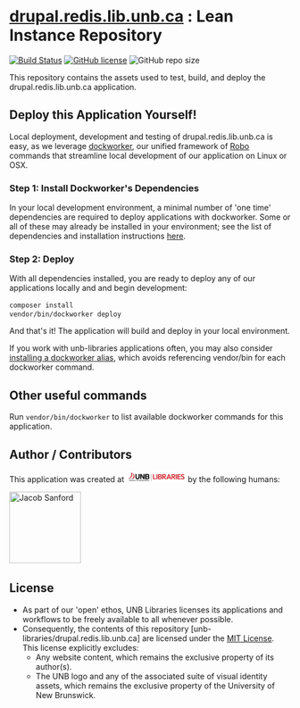 # [drupal.redis.lib.unb.ca](https://drupal.redis.lib.unb.ca/) : Lean Instance Repository
[![Build Status](https://github.com/unb-libraries/drupal.redis.lib.unb.ca/actions/workflows/deployment-workflow.yaml/badge.svg?branch=prod)](https://github.com/unb-libraries/drupal.redis.lib.unb.ca/actions/workflows/deployment-workflow.yaml)
[![GitHub license](https://img.shields.io/github/license/unb-libraries/drupal.redis.lib.unb.ca)](https://github.com/unb-libraries/drupal.redis.lib.unb.ca/blob/prod/LICENSE)
![GitHub repo size](https://img.shields.io/github/repo-size/unb-libraries/drupal.redis.lib.unb.ca?label=lean%20repo%20size)

This repository contains the assets used to test, build, and deploy the drupal.redis.lib.unb.ca application.

## Deploy this Application Yourself!
Local deployment, development and testing of drupal.redis.lib.unb.ca is easy, as we leverage [dockworker](https://github.com/unb-libraries/dockworker), our unified framework of [Robo](https://robo.li/) commands that streamline local development of our application on Linux or OSX.

### Step 1: Install Dockworker's Dependencies
In your local development environment, a minimal number of 'one time' dependencies are required to deploy applications with dockworker. Some or all of these may already be installed in your environment; see the list of dependencies and installation instructions [here](https://github.com/unb-libraries/dockworker/blob/4.x/docs/prerequisites.md).

### Step 2: Deploy
With all dependencies installed, you are ready to deploy any of our applications locally and and begin development:

```
composer install
vendor/bin/dockworker deploy
```

And that's it! The application will build and deploy in your local environment.

If you work with unb-libraries applications often, you may also consider [installing a dockworker alias](https://gist.github.com/JacobSanford/1448fece856be371060d0f16ccb1b194), which avoids referencing vendor/bin for each dockworker command.

## Other useful commands
Run ```vendor/bin/dockworker``` to list available dockworker commands for this application.

## Author / Contributors
This application was created at [![UNB Libraries](https://github.com/unb-libraries/assets/raw/master/unblibbadge.png "UNB Libraries")](https://lib.unb.ca) by the following humans:

<a href="https://github.com/JacobSanford"><img src="https://avatars.githubusercontent.com/u/244894?v=3" title="Jacob Sanford" width="128" height="128"></a>

## License
- As part of our 'open' ethos, UNB Libraries licenses its applications and workflows to be freely available to all whenever possible.
- Consequently, the contents of this repository [unb-libraries/drupal.redis.lib.unb.ca] are licensed under the [MIT License](http://opensource.org/licenses/mit-license.html). This license explicitly excludes:
   - Any website content, which remains the exclusive property of its author(s).
   - The UNB logo and any of the associated suite of visual identity assets, which remains the exclusive property of the University of New Brunswick.
